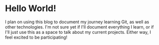 
# Hello World!

I plan on using this blog to document my journey learning Git, as well as other technologies. I'm not sure yet if I'll document everything I learn, or if I'll just use this as a space to talk about my current projects. Either way, I feel excited to be participating!


